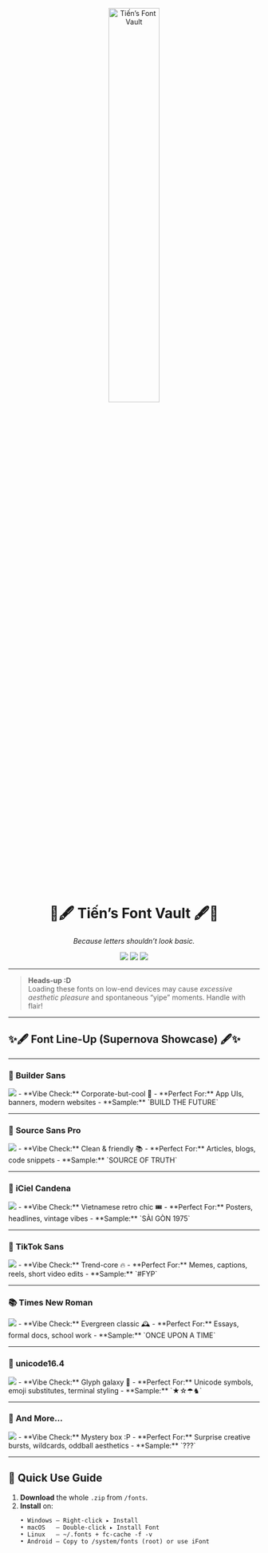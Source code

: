 <p align="center">
  <!-- Swap in your own banner if you like -->
  <img src="resources/fontvault.png" width="45%" alt="Tiến’s Font Vault" />
</p>

<h1 align="center">
  🎨🖋️ <b>Tiến’s Font Vault</b> 🖋️🎨
</h1>

<p align="center">
  <i>Because letters shouldn’t look basic.</i>
</p>

<p align="center">
  <!-- Tiny brag badges, because why not -->
  <img src="https://img.shields.io/badge/Curated_by-Tiến-blueviolet?style=flat-square" />
  <img src="https://img.shields.io/badge/License-Free%20for%20personal%20use-green?style=flat-square" />
  <img src="https://img.shields.io/badge/Unicode-ready-orange?style=flat-square" />
</p>

---

> **Heads-up :D**  
> Loading these fonts on low-end devices may cause *excessive aesthetic pleasure* and spontaneous “yipe” moments. Handle with flair!

---

## ✨🖋️ Font Line-Up (Supernova Showcase) 🖋️✨

---

### 🌟 **Builder Sans**
<img src="https://img.shields.io/badge/-Builder%20Sans-FFE075?style=for-the-badge&logo=archicad&logoColor=black" />
- **Vibe Check:** Corporate-but-cool 🏢  
- **Perfect For:** App UIs, banners, modern websites  
- **Sample:** `BUILD THE FUTURE`

---

### 📗 **Source Sans Pro**
<img src="https://img.shields.io/badge/-Source%20Sans%20Pro-0FA958?style=for-the-badge&logo=code&logoColor=white" />
- **Vibe Check:** Clean & friendly 📚  
- **Perfect For:** Articles, blogs, code snippets  
- **Sample:** `SOURCE OF TRUTH`

---

### 🧧 **iCiel Candena**
<img src="https://img.shields.io/badge/-iCiel%20Candena-D21F3C?style=for-the-badge&logo=retroarch&logoColor=white" />
- **Vibe Check:** Vietnamese retro chic 🎟️  
- **Perfect For:** Posters, headlines, vintage vibes  
- **Sample:** `SÀI GÒN 1975`

---

### 🎵 **TikTok Sans**
<img src="https://img.shields.io/badge/-TikTok%20Sans-000000?style=for-the-badge&logo=tiktok&logoColor=white" />
- **Vibe Check:** Trend-core 🔥  
- **Perfect For:** Memes, captions, reels, short video edits  
- **Sample:** `#FYP`

---

### 📚 **Times New Roman**
<img src="https://img.shields.io/badge/-Times%20New%20Roman-21409A?style=for-the-badge&logo=readthedocs&logoColor=white" />
- **Vibe Check:** Evergreen classic 🕰️  
- **Perfect For:** Essays, formal docs, school work  
- **Sample:** `ONCE UPON A TIME`

---

### 💫 **unicode16.4**
<img src="https://img.shields.io/badge/-unicode16.4-8A2BE2?style=for-the-badge&logo=unitednations&logoColor=white" />
- **Vibe Check:** Glyph galaxy 🌌  
- **Perfect For:** Unicode symbols, emoji substitutes, terminal styling  
- **Sample:** `★☆☂︎♞`

---

### 🎁 **And More…**
<img src="https://img.shields.io/badge/-And%20More…-FF69B4?style=for-the-badge&logo=sparkles&logoColor=white" />
- **Vibe Check:** Mystery box :P  
- **Perfect For:** Surprise creative bursts, wildcards, oddball aesthetics  
- **Sample:** `???`

---

## 🔧 Quick Use Guide

1. **Download** the whole `.zip` from `/fonts`.
2. **Install** on:
   ```text
   • Windows — Right-click ▸ Install
   • macOS   — Double-click ▸ Install Font
   • Linux   — ~/.fonts + fc-cache -f -v
   • Android — Copy to /system/fonts (root) or use iFont
